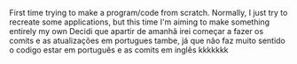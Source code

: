 First time trying to make a program/code from scratch. Normally, I just try to recreate some applications, but this time I'm aiming to make something entirely my own
Decidi que apartir de amanhã irei começar a fazer os comits e as atualizações em portugues tambe, já que não faz muito sentido o codigo estar em português e as comits em inglês kkkkkkk
